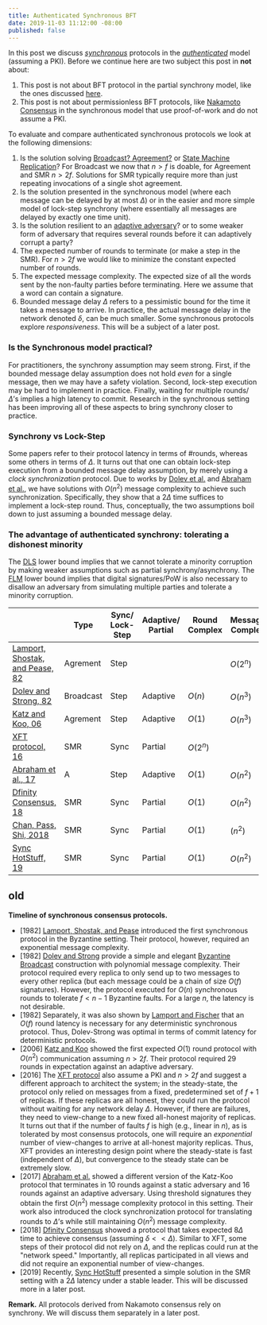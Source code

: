 ```yaml
---
title: Authenticated Synchronous BFT
date: 2019-11-03 11:12:00 -08:00
published: false
---
```


In this post we discuss *[synchronous](https://decentralizedthoughts.github.io/2019-06-01-2019-5-31-models/)* protocols in the *[authenticated](https://decentralizedthoughts.github.io/2019-07-18-setup-assumptions/)* model (assuming a PKI). Before we continue here are two subject this post in **not** about:
1. This post is not about BFT protocol in the partial synchrony model, like the ones discussed [here](https://decentralizedthoughts.github.io/2019-06-23-what-is-the-difference-between/).
2. This post is not about permissionless BFT protocols, like [Nakamoto](https://bitcoin.org/bitcoin.pdf) [Consensus](https://eprint.iacr.org/2014/765.pdf) in the synchronous model that use proof-of-work and do not assume a PKI.

To evaluate and compare authenticated synchronous protocols we look at the following dimensions:
1. Is the solution solving [Broadcast? Agreement?](https://decentralizedthoughts.github.io/2019-06-27-defining-consensus/) or [State Machine Replication](https://decentralizedthoughts.github.io/2019-10-15-consensus-for-state-machine-replication/)? For Broadcast we now that $n>f$ is doable, for Agreement and SMR $n>2f$. Solutions for SMR typically require more than just repeating invocations of a single shot agreement. 
2. Is the solution presented in the synchronous model (where each message can be delayed by at most $\Delta$) or in the easier and more simple model of lock-step synchrony (where essentially all messages are delayed by exactly one time unit).
3. Is the solution resilient to an [adaptive adversary](https://decentralizedthoughts.github.io/2019-06-07-modeling-the-adversary/)? or to some weaker form of adversary that requires several rounds before it can adaptively corrupt a party?
4. The expected number of rounds to terminate (or make a step in the SMR). For $n>2f$ we would like to minimize the constant expected number of rounds.
5. The expected message complexity. The expected size of all the words sent by the non-faulty parties before terminating. Here we assume that a word can contain a signature.
6. Bounded message delay $\Delta$ refers to a pessimistic bound for the time it takes a message to arrive. In practice, the actual message delay in the network denoted $\delta$, can be much smaller. Some synchronous protocols explore *responsiveness*. This will be a subject of a later post.
 
### Is the Synchronous model practical?
For practitioners, the synchrony assumption may seem strong. First, if the bounded message delay assumption does not hold *even* for a single message, then we may have a safety violation. Second, lock-step execution may be hard to implement in practice. Finally, waiting for multiple rounds/$\Delta$’s implies a high latency to commit. Research in the synchronous setting has been improving all of these aspects to bring synchrony closer to practice.



### Synchrony vs Lock-Step
Some papers refer to their protocol latency in terms of \#rounds, whereas some others in terms of $\Delta$. It turns out that one can obtain lock-step execution from a bounded message delay assumption, by merely using a *clock synchronization* protocol. Due to works by [Dolev et al.](http://citeseerx.ist.psu.edu/viewdoc/download?doi=10.1.1.499.2250&rep=rep1&type=pdf) and [Abraham et al.](https://eprint.iacr.org/2018/1028.pdf), we have solutions with $O(n^2)$ message complexity to achieve such synchronization. Specifically, they show that a $2\Delta$ time suffices to implement a lock-step round. Thus, conceptually, the two assumptions boil down to just assuming a bounded message delay.


### The advantage of authenticated synchrony: tolerating a dishonest minority
The [DLS](https://decentralizedthoughts.github.io/2019-06-25-on-the-impossibility-of-byzantine-agreement-for-n-equals-3f-in-partial-synchrony/) lower bound implies that we cannot tolerate a minority corruption by making weaker assumptions such as partial synchrony/asynchrony. The [FLM](https://decentralizedthoughts.github.io/2019-08-02-byzantine-agreement-is-impossible-for-$n-slash-leq-3-f$-is-the-adversary-can-easily-simulate/) lower bound implies that  digital signatures/PoW is also necessary to disallow an adversary from simulating multiple parties and tolerate a minority corruption.


|   |  Type | Sync/ Lock-Step  | Adaptive/ Partial  | Round Complex  | Message Complex  | Responsive|
|---|---|---|---|---|---|---|
| [Lamport, Shostak, and Pease, 82](https://people.eecs.berkeley.edu/~luca/cs174/byzantine.pdf)  | Agrement  |  Step |   |   | $O(2^n)$  | N |
| [Dolev and Strong, 82](https://www.researchgate.net/publication/220616485_Authenticated_Algorithms_for_Byzantine_Agreement)  |  Broadcast | Step | Adaptive  |  $O(n)$ | $O(n^3)$ | N |
| [Katz and Koo, 06](https://eprint.iacr.org/2006/065.pdf)  | Agrement  | Step  | Adaptive  | $O(1)$  | $O(n^3)$  |  N |
| [XFT protocol, 16](https://www.usenix.org/system/files/conference/osdi16/osdi16-liu.pdf)  | SMR  | Sync  | Partial  | $O(2^n)$  |   | Y |
| [Abraham et al., 17](https://eprint.iacr.org/2018/1028.pdf)  |  A | Step  | Adaptive  | $O(1)$  |  $O(n^2)$ | N |
| [Dfinity Consensus, 18](https://eprint.iacr.org/2018/1153.pdf)  |  SMR | Sync  | Partial  | $O(1)$  | $O(n^2)$  | N |
| [Chan, Pass, Shi, 2018](https://eprint.iacr.org/2018/980.pdf)    | SMR | Sync  | Partial  | $O(1)$ | $(n^2)$| Y |
|  [Sync HotStuff, 19](https://eprint.iacr.org/2019/270.pdf)  | SMR  | Sync  | Partial  | $O(1)$  |  $O(n^2)$ | N |




## old


**Timeline of synchronous consensus protocols.** 
- \[1982\] [Lamport, Shostak, and Pease](https://people.eecs.berkeley.edu/~luca/cs174/byzantine.pdf) introduced the first synchronous protocol in the Byzantine setting. Their protocol, however, required an exponential message complexity. 
- \[1982\] [Dolev and Strong](https://www.researchgate.net/publication/220616485_Authenticated_Algorithms_for_Byzantine_Agreement) provide a simple and elegant [Byzantine Broadcast](https://decentralizedthoughts.github.io/2019-06-27-defining-consensus/) construction with polynomial message complexity. Their protocol required every replica to only send up to two messages to every other replica (but each message could be a chain of size $O(f)$ signatures). However, the protocol executed for $O(n)$ synchronous rounds to tolerate $f < n-1$ Byzantine faults. For a large $n$, the latency is not desirable.
- \[1982\] Separately, it was also shown by [Lamport and Fischer](https://lamport.azurewebsites.net/pubs/trans.pdf) that an $O(f)$ round latency is necessary for any deterministic synchronous protocol. Thus, Dolev-Strong was optimal in terms of commit latency for deterministic protocols. 
- \[2006\] [Katz and Koo](https://eprint.iacr.org/2006/065.pdf) showed the first expected $O(1)$ round protocol with $O(n^2)$ communication assuming $n>2f$. Their protocol required 29 rounds in expectation against an adaptive adversary. 
- \[2016\] The [XFT protocol](https://www.usenix.org/system/files/conference/osdi16/osdi16-liu.pdf) also assume a PKI and $n>2f$ and suggest a different approach to architect the system; in the steady-state, the protocol only relied on messages from a fixed, predetermined set of $f+1$ of replicas. If these replicas are all honest,  they could run the protocol without waiting for any network delay $\Delta$. However, if there are failures, they need to view-change to a new fixed all-honest majority of replicas. It turns out that if the number of faults $f$ is high (e.g., linear in $n$), as is tolerated by most consensus protocols, one will require an *exponential* number of view-changes to arrive at all-honest majority replicas. Thus, XFT provides an interesting design point where the steady-state is fast (independent of $\Delta$), but convergence to the steady state can be extremely slow.
- \[2017\] [Abraham et al.](https://eprint.iacr.org/2018/1028.pdf) showed a different version of the Katz-Koo protocol that terminates in 10 rounds against a static adversary and 16 rounds against an adaptive adversary. Using threshold signatures they obtain the first $O(n^2)$ message complexity protocol in this setting. Their work also introduced the clock synchronization protocol for translating rounds to $\Delta$’s while still maintaining $O(n^2)$ message complexity.
- \[2018\] [Dfinity Consensus](https://eprint.iacr.org/2018/1153.pdf) showed a protocol that takes expected $8\Delta$ time to achieve consensus (assuming $\delta << \Delta$). Similar to XFT, some steps of their protocol did not rely on $\Delta$, and the replicas could run at the "network speed." Importantly, all replicas participated in all views and did not require an exponential number of view-changes. 
- \[2019\] Recently, [Sync HotStuff](https://eprint.iacr.org/2019/270.pdf) presented a simple solution in the SMR setting with a $2\Delta$ latency under a stable leader. This will be discussed more in a later post.

**Remark.** All protocols derived from Nakamoto consensus rely on synchrony. We will discuss them separately in a later post.
